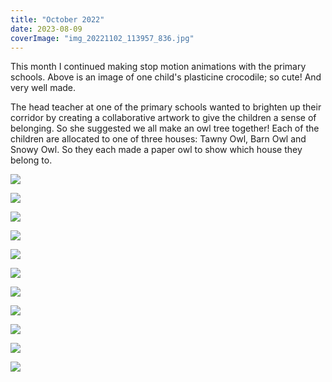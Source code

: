 ```yaml
---
title: "October 2022"
date: 2023-08-09
coverImage: "img_20221102_113957_836.jpg"
---
```


This month I continued making stop motion animations with the primary schools. Above is an image of one child's plasticine crocodile; so cute! And very well made.

The head teacher at one of the primary schools wanted to brighten up their corridor by creating a collaborative artwork to give the children a sense of belonging. So she suggested we all make an owl tree together! Each of the children are allocated to one of three houses: Tawny Owl, Barn Owl and Snowy Owl. So they each made a paper owl to show which house they belong to.

![](images/img_20221025_141010_632.jpg)

![](images/img_20221025_102237_494.jpg)

![](images/img_20221025_141121_588.jpg)

![](images/img_20221025_141349_488.jpg)

![](images/img_20221031_121817_514.jpg)

![](images/img_20221031_120901_716.jpg)

![](images/img_20221031_133017_631.jpg)

![](images/img_20221031_151246_151.jpg)

![](images/img_20221101_114732_850.jpg)

![](images/img_20221101_131450_163.jpg)

![](images/img_20221101_171110_362.jpg)
